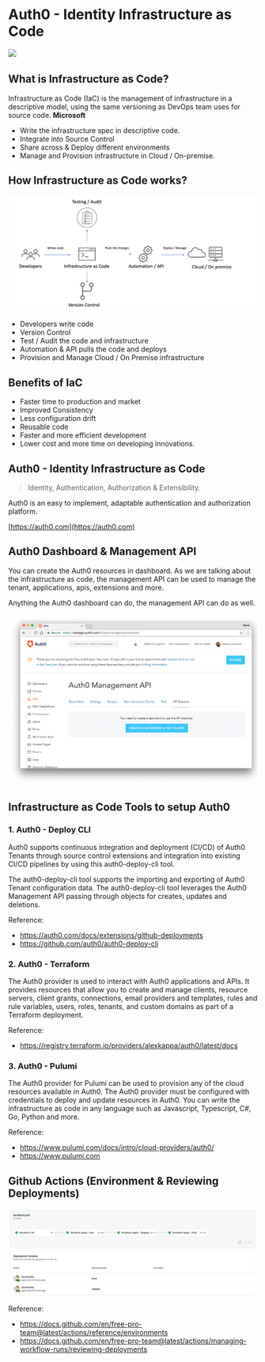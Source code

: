 # Auth0 - Identity Infrastructure as Code

[![](https://img.youtube.com/vi/HwsO3Wv7k-Q/0.jpg)](https://www.youtube.com/watch?v=HwsO3Wv7k-Q)

## What is Infrastructure as Code?

Infrastructure as Code (IaC) is the management of infrastructure in a descriptive model, using the same versioning as DevOps team uses for source code. **Microsoft**

* Write the infrastructure spec in descriptive code.
* Integrate into Source Control 
* Share across & Deploy different environments
* Manage and Provision infrastructure in Cloud / On-premise.


## How Infrastructure as Code works?

![](./docs/infra.png)

* Developers write code
* Version Control
* Test / Audit the code and infrastructure
* Automation & API pulls the code and deploys
* Provision and Manage Cloud / On Premise infrastructure

## Benefits of IaC

* Faster time to production and market
* Improved Consistency
* Less configuration drift
* Reusable code
* Faster and more efficient development
* Lower cost and more time on developing innovations.

## Auth0 - Identity Infrastructure as Code
> Identity, Authentication, Authorization & Extensibility.

Auth0 is an easy to implement, adaptable authentication and authorization platform. 

[https://auth0.com](https://auth0.com)

## Auth0 Dashboard & Management API

You can create the Auth0 resources in dashboard. As we are talking about the infrastructure as code, the management API can be used to manage the tenant, applications, apis, extensions and more.

Anything the Auth0 dashboard can do, the management API can do as well.

![](./docs/mapi.png)

## Infrastructure as Code Tools to setup Auth0

### 1. Auth0 - Deploy CLI

Auth0 supports continuous integration and deployment (CI/CD) of Auth0 Tenants through source control extensions and integration into existing CI/CD pipelines by using this auth0-deploy-cli tool.

The auth0-deploy-cli tool supports the importing and exporting of Auth0 Tenant configuration data. The auth0-deploy-cli tool leverages the Auth0 Management API passing through objects for creates, updates and deletions.

Reference:

* https://auth0.com/docs/extensions/github-deployments
* https://github.com/auth0/auth0-deploy-cli

### 2. Auth0 - Terraform 

The Auth0 provider is used to interact with Auth0 applications and APIs. It provides resources that allow you to create and manage clients, resource servers, client grants, connections, email providers and templates, rules and rule variables, users, roles, tenants, and custom domains as part of a Terraform deployment.

Reference:
* https://registry.terraform.io/providers/alexkappa/auth0/latest/docs

### 3. Auth0 - Pulumi

The Auth0 provider for Pulumi can be used to provision any of the cloud resources available in Auth0. The Auth0 provider must be configured with credentials to deploy and update resources in Auth0. You can write the infrastructure as code in any language such as Javascript, Typescript, C#, Go, Python and more.

Reference:
* https://www.pulumi.com/docs/intro/cloud-providers/auth0/
* https://www.pulumi.com

## Github Actions (Environment & Reviewing Deployments)

![](./docs/actions.png)

Reference:

* https://docs.github.com/en/free-pro-team@latest/actions/reference/environments
* https://docs.github.com/en/free-pro-team@latest/actions/managing-workflow-runs/reviewing-deployments
